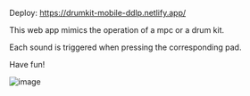 Deploy: https://drumkit-mobile-ddlp.netlify.app/


This web app mimics the operation of a mpc or a drum kit.


Each sound is triggered when pressing the corresponding pad.


Have fun!



![image](https://i.postimg.cc/FKQx46Rr/Captura-de-pantalla-2024-02-13-145122.png)
